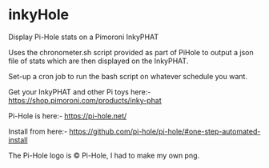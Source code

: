 # inkyHole
Display Pi-Hole stats on a Pimoroni InkyPHAT

Uses the chronometer.sh script provided as part of PiHole to output a json file of stats which are then displayed on the InkyPHAT.

Set-up a cron job to run the bash script on whatever schedule you want.

Get your InkyPHAT and other Pi toys here:-
https://shop.pimoroni.com/products/inky-phat

Pi-Hole is here:-
https://pi-hole.net/

Install from here:-
https://github.com/pi-hole/pi-hole/#one-step-automated-install

The Pi-Hole logo is © Pi-Hole, I had to make my own png.
